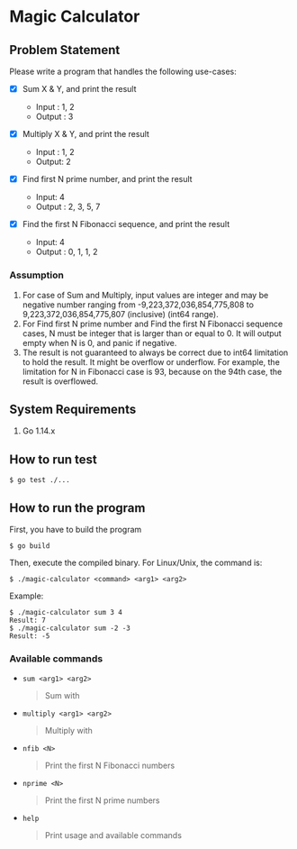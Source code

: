 # Magic Calculator

## Problem Statement

Please write a program that handles the following use-cases:

- [x] Sum X & Y, and print the result
  - Input : 1, 2
  - Output : 3

- [x] Multiply X & Y, and print the result
  - Input : 1, 2
  - Output: 2

- [x] Find first N prime number, and print the result
  - Input: 4
  - Output : 2, 3, 5, 7

- [x] Find the first N Fibonacci sequence, and print the result
  - Input: 4
  - Output : 0, 1, 1, 2

### Assumption

1. For case of Sum and Multiply, input values are integer and may be negative
   number ranging from -9,223,372,036,854,775,808 to 9,223,372,036,854,775,807
   (inclusive) (int64 range).
2. For Find first N prime number and Find the first N Fibonacci sequence cases,
   N must be integer that is larger than or equal to 0. It will output empty
   when N is 0, and panic if negative.
3. The result is not guaranteed to always be correct due to int64 limitation to
   hold the result. It might be overflow or underflow.
   For example, the limitation for N in Fibonacci case is 93, because on the
   94th case, the result is overflowed.

## System Requirements

1. Go 1.14.x

## How to run test

```shell
$ go test ./...
```

## How to run the program

First, you have to build the program

```shell
$ go build
```

Then, execute the compiled binary. For Linux/Unix, the command is:

```shell
$ ./magic-calculator <command> <arg1> <arg2>
```

Example:

```shell
$ ./magic-calculator sum 3 4
Result: 7
$ ./magic-calculator sum -2 -3
Result: -5
```

### Available commands

- `sum <arg1> <arg2>`
  > Sum <arg1> with <arg2>
- `multiply <arg1> <arg2>`
  > Multiply <arg1> with <arg2>
- `nfib <N>`
  > Print the first N Fibonacci numbers
- `nprime <N>`
  > Print the first N prime numbers
- `help`
  > Print usage and available commands
